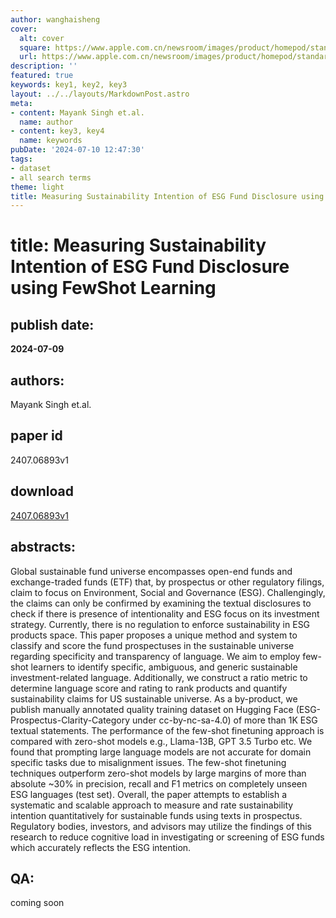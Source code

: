 ```yaml
---
author: wanghaisheng
cover:
  alt: cover
  square: https://www.apple.com.cn/newsroom/images/product/homepod/standard/Apple-HomePod-hero-230118_big.jpg.large_2x.jpg
  url: https://www.apple.com.cn/newsroom/images/product/homepod/standard/Apple-HomePod-hero-230118_big.jpg.large_2x.jpg
description: ''
featured: true
keywords: key1, key2, key3
layout: ../../layouts/MarkdownPost.astro
meta:
- content: Mayank Singh et.al.
  name: author
- content: key3, key4
  name: keywords
pubDate: '2024-07-10 12:47:30'
tags:
- dataset
- all search terms
theme: light
title: Measuring Sustainability Intention of ESG Fund Disclosure using FewShot Learning
---
```


# title: Measuring Sustainability Intention of ESG Fund Disclosure using FewShot Learning 
## publish date: 
**2024-07-09** 
## authors: 
  Mayank Singh et.al. 
## paper id
2407.06893v1
## download
[2407.06893v1](http://arxiv.org/abs/2407.06893v1)
## abstracts:
Global sustainable fund universe encompasses open-end funds and exchange-traded funds (ETF) that, by prospectus or other regulatory filings, claim to focus on Environment, Social and Governance (ESG). Challengingly, the claims can only be confirmed by examining the textual disclosures to check if there is presence of intentionality and ESG focus on its investment strategy. Currently, there is no regulation to enforce sustainability in ESG products space. This paper proposes a unique method and system to classify and score the fund prospectuses in the sustainable universe regarding specificity and transparency of language. We aim to employ few-shot learners to identify specific, ambiguous, and generic sustainable investment-related language. Additionally, we construct a ratio metric to determine language score and rating to rank products and quantify sustainability claims for US sustainable universe. As a by-product, we publish manually annotated quality training dataset on Hugging Face (ESG-Prospectus-Clarity-Category under cc-by-nc-sa-4.0) of more than 1K ESG textual statements. The performance of the few-shot finetuning approach is compared with zero-shot models e.g., Llama-13B, GPT 3.5 Turbo etc. We found that prompting large language models are not accurate for domain specific tasks due to misalignment issues. The few-shot finetuning techniques outperform zero-shot models by large margins of more than absolute ~30% in precision, recall and F1 metrics on completely unseen ESG languages (test set). Overall, the paper attempts to establish a systematic and scalable approach to measure and rate sustainability intention quantitatively for sustainable funds using texts in prospectus. Regulatory bodies, investors, and advisors may utilize the findings of this research to reduce cognitive load in investigating or screening of ESG funds which accurately reflects the ESG intention.
## QA:
coming soon
